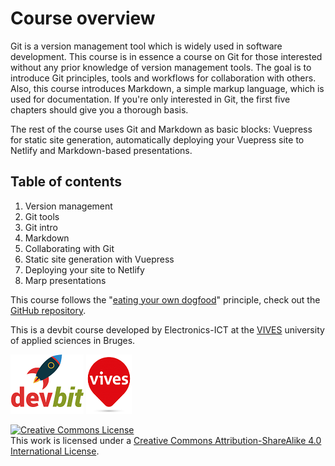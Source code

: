 # Course overview

Git is a version management tool which is widely used in software development. This course is in essence a course on Git for those interested without any prior knowledge of version management tools. The goal is to introduce Git principles, tools and workflows for collaboration with others. Also, this course introduces Markdown, a simple markup language, which is used for documentation. If you're only interested in Git, the first five chapters should give you a thorough basis.

The rest of the course uses Git and Markdown as basic blocks: Vuepress for static site generation, automatically deploying your Vuepress site to Netlify and Markdown-based presentations.

## Table of contents

1. Version management
2. Git tools
3. Git intro
4. Markdown
5. Collaborating with Git
6. Static site generation with Vuepress
7. Deploying your site to Netlify
8. Marp presentations

This course follows the "[eating your own dogfood](https://en.wikipedia.org/wiki/Eating_your_own_dog_food)" principle, check out the [GitHub repository](https://github.com/vives-devbit/git-course).

This is a devbit course developed by Electronics-ICT at the [VIVES](https://www.vives.be/nl/opleidingen/industri%C3%ABle-wetenschappen-en-technologie/bachelor-elektronica-ict) university of applied sciences in Bruges.

![devbit logo](./assets/devbit.png)
![VIVES logo](./assets/vives.png)


<a rel="license" href="http://creativecommons.org/licenses/by-sa/4.0/"><img alt="Creative Commons License" style="border-width:0" src="https://i.creativecommons.org/l/by-sa/4.0/88x31.png" /></a><br />This work is licensed under a <a rel="license" href="http://creativecommons.org/licenses/by-sa/4.0/">Creative Commons Attribution-ShareAlike 4.0 International License</a>.
